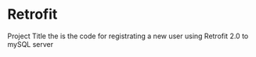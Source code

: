 # Retrofit
Project Title
the is the code for registrating a new user using Retrofit 2.0 to mySQL server
